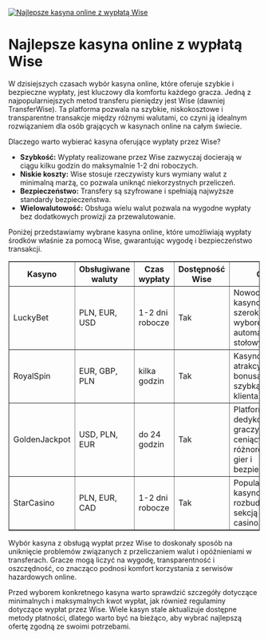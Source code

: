 [![Najlepsze kasyna online z wypłatą Wise](https://123-caf.pages.dev/gitsignup.png)](https://vrmoo.ru/Bt82HjjY)

<h1>Najlepsze kasyna online z wypłatą Wise</h1> <p>W dzisiejszych czasach wybór kasyna online, które oferuje szybkie i bezpieczne wypłaty, jest kluczowy dla komfortu każdego gracza. Jedną z najpopularniejszych metod transferu pieniędzy jest Wise (dawniej TransferWise). Ta platforma pozwala na szybkie, niskokosztowe i transparentne transakcje między różnymi walutami, co czyni ją idealnym rozwiązaniem dla osób grających w kasynach online na całym świecie.</p> <p>Dlaczego warto wybierać kasyna oferujące wypłaty przez Wise?</p> <ul>   <li><strong>Szybkość:</strong> Wypłaty realizowane przez Wise zazwyczaj docierają w ciągu kilku godzin do maksymalnie 1-2 dni roboczych.</li>   <li><strong>Niskie koszty:</strong> Wise stosuje rzeczywisty kurs wymiany walut z minimalną marżą, co pozwala uniknąć niekorzystnych przeliczeń.</li>   <li><strong>Bezpieczeństwo:</strong> Transfery są szyfrowane i spełniają najwyższe standardy bezpieczeństwa.</li>   <li><strong>Wielowalutowość:</strong> Obsługa wielu walut pozwala na wygodne wypłaty bez dodatkowych prowizji za przewalutowanie.</li> </ul> <p>Poniżej przedstawiamy wybrane kasyna online, które umożliwiają wypłaty środków właśnie za pomocą Wise, gwarantując wygodę i bezpieczeństwo transakcji.</p> <table border="1" cellspacing="0" cellpadding="8">   <thead>     <tr>       <th>Kasyno</th>       <th>Obsługiwane waluty</th>       <th>Czas wypłaty</th>       <th>Dostępność Wise</th>       <th>Opis</th>     </tr>   </thead>   <tbody>     <tr>       <td>LuckyBet</td>       <td>PLN, EUR, USD</td>       <td>1-2 dni robocze</td>       <td>Tak</td>       <td>Nowoczesne kasyno ze szerokim wyborem automatów i gier stołowych.</td>     </tr>     <tr>       <td>RoyalSpin</td>       <td>EUR, GBP, PLN</td>       <td>kilka godzin</td>       <td>Tak</td>       <td>Kasyno z atrakcyjnymi bonusami oraz szybką obsługą klienta.</td>     </tr>     <tr>       <td>GoldenJackpot</td>       <td>USD, PLN, EUR</td>       <td>do 24 godzin</td>       <td>Tak</td>       <td>Platforma dedykowana dla graczy ceniących sobie różnorodność gier i bezpieczeństwo.</td>     </tr>     <tr>       <td>StarCasino</td>       <td>PLN, EUR, CAD</td>       <td>1-2 dni robocze</td>       <td>Tak</td>       <td>Popularne kasyno z rozbudowaną sekcją live casino.</td>     </tr>   </tbody> </table> <p>Wybór kasyna z obsługą wypłat przez Wise to doskonały sposób na uniknięcie problemów związanych z przeliczaniem walut i opóźnieniami w transferach. Gracze mogą liczyć na wygodę, transparentność i oszczędność, co znacząco podnosi komfort korzystania z serwisów hazardowych online.</p> <p>Przed wyborem konkretnego kasyna warto sprawdzić szczegóły dotyczące minimalnych i maksymalnych kwot wypłat, jak również regulaminy dotyczące wypłat przez Wise. Wiele kasyn stale aktualizuje dostępne metody płatności, dlatego warto być na bieżąco, aby wybrać najlepszą ofertę zgodną ze swoimi potrzebami.</p>